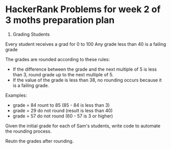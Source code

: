 # HackerRank Problems for week 2 of 3 moths preparation plan

1. Grading Students

Every student receives a grad for 0 to 100
Any grade less than 40 is a failing grade

The grades are rounded according to these rules:

- If the difference between the grade and the next multiple of 5 is less than 3, round grade up to the next multiple of 5.
- If the value of the grade is less than 38, no rounding occurs because it is a failing grade.

Examples:

- grade = 84 rount to 85 (85 - 84 is less than 3)
- grade = 29 do not round (result is less than 40)
- grade = 57 do not round (60 - 57 is 3 or higher)

Given the initial grade for each of Sam's students, write code to automate the rounding process.

Reutn the grades after rounding.
